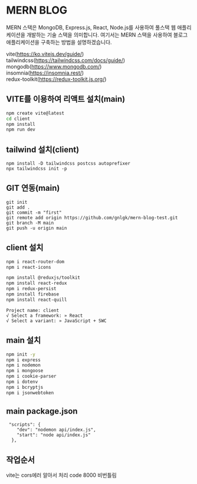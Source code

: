 # MERN BLOG

MERN 스택은 MongoDB, Express.js, React, Node.js를 사용하여 풀스택 웹 애플리케이션을 개발하는 기술 스택을 의미합니다. 여기서는 MERN 스택을 사용하여 블로그 애플리케이션을 구축하는 방법을 설명하겠습니다.

vite(https://ko.vitejs.dev/guide/)   
tailwindcss(https://tailwindcss.com/docs/guide/)   
mongodb(https://www.mongodb.com/)   
insomnia(https://insomnia.rest/)   
redux-toolkit(https://redux-toolkit.js.org/)   

## VITE를 이용하여 리액트 설치(main)

````bash
npm create vite@latest
cd client
npm install
npm run dev
````

## tailwind 설치(client)

````
npm install -D tailwindcss postcss autoprefixer
npx tailwindcss init -p
````

## GIT 연동(main)

````
git init
git add .
git commit -m "first"
git remote add origin https://github.com/gnlgk/mern-blog-test.git
git branch -M main
git push -u origin main
````

## client 설치

````bash
npm i react-router-dom
npm i react-icons

npm install @reduxjs/toolkit
npm install react-redux
npm i redux-persist
npm install firebase
npm install react-quill
````

````
Project name: client
√ Select a framework: » React
√ Select a variant: » JavaScript + SWC
````

## main 설치

````bash
npm init -y
npm i express
npm i nodemon
npm i mongoose
npm i cookie-parser
npm i dotenv
npm i bcryptjs
npm i jsonwebtoken
````
## main package.json
````
 "scripts": {
    "dev": "nodemon api/index.js",
    "start": "node api/index.js"
  },
````

## 작업순서

vite는 cors에러 알아서 처리
code 8000 비번틀림
